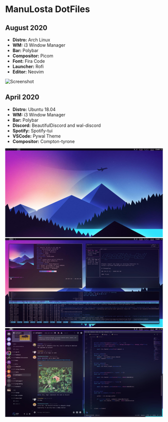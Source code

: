 # ManuLosta DotFiles

## August 2020
* **Distro:** Arch Linux
* **WM:** i3 Window Manager
* **Bar:** Polybar
* **Compositor:** Picom
* **Font:** Fira Code
* **Launcher:** Rofi
* **Editor:** Neovim

![Screenshot](/August-2020/screenshots/reddit.png)


## April 2020
* **Distro:** Ubuntu 18.04
* **WM:** i3 Window Manager
* **Bar:** Polybar
* **Discord:** BeautifulDiscord and wal-discord
* **Spotify:** Spotify-tui
* **VSCode:** Pywal Theme
* **Compositor:** Compton-tyrone

![Screenshot](/April-2020/screenshots/2020-04-19-1587337528_screenshot_1920x1080.jpg)
![Screenshot](/April-2020/screenshots/2020-04-19-1587337477_screenshot_1920x1080.jpg)
![Screenshot](/April-2020/screenshots/2020-04-19-1587337165_screenshot_1920x1080.jpg)
